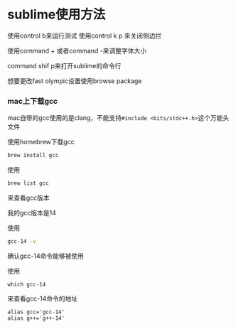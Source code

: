 # sublime使用方法
使用control  b来运行测试
使用control k p 来关闭侧边拦

使用command + 或者command -来调整字体大小

command shif p来打开sublime的命令行

想要更改fast olympic设置使用browse package


### mac上下载gcc
mac自带的gcc使用的是clang，不能支持`#include <bits/stdc++.h>`这个万能头文件

使用homebrew下载gcc
```bash
brew install gcc
```

使用

```bash
brew list gcc
```
来查看gcc版本

我的gcc版本是14

使用

```bash
gcc-14 -v
```

确认gcc-14命令能够被使用

使用
```shell
which gcc-14
```
来查看gcc-14命令的地址

```shell
alias gcc='gcc-14'
alias g++='g++-14'
```